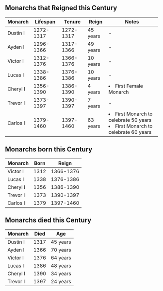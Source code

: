 ## Monarchs that Reigned this Century
| Monarch | Lifespan | Tenure | Reign | Notes |
| ------- | ------- | ------- | ----- | ------- |
| Dustin I | 1272-1317 | 1272-1317 | 45 years | - |
| Ayden I | 1296-1366 | 1317-1366 | 49 years  | - |
| Victor I | 1312-1376 | 1366-1376 | 10 years  | - |
| Lucas I | 1338-1386 | 1376-1386 | 10 years  | - |
| Cheryl I | 1356-1390 | 1386-1390 | 4 years  | <li>First Female Monarch</li> |
| Trevor I | 1373-1397 | 1390-1397 | 7 years  | - |
| Carlos I | 1379-1460 | 1397-1460 | 63 years  |  <li>First Monarch to celebrate 50 years</li><li>First Monarch to celebrate 60 years</li> |

## Monarchs born this Century
| Monarch | Born | Reign |
| ------- | ------- | ----- |
| Victor I | 1312 | 1366-1376 |
| Lucas I | 1338 | 1376-1386 |
| Cheryl I | 1356  | 1386-1390  |
| Trevor I | 1373 | 1390-1397 |
| Carlos I | 1379 | 1397-1460 |


## Monarchs died this Century
| Monarch | Died | Age |
| ------- | ------- | ----- |
| Dustin I | 1317 | 45 years |
| Ayden I | 1366 | 70 years |
| Victor I | 1376 | 64 years |
| Lucas I | 1386 | 48 years |
| Cheryl I | 1390  | 34 years  |
| Trevor I | 1397 | 24 years |
